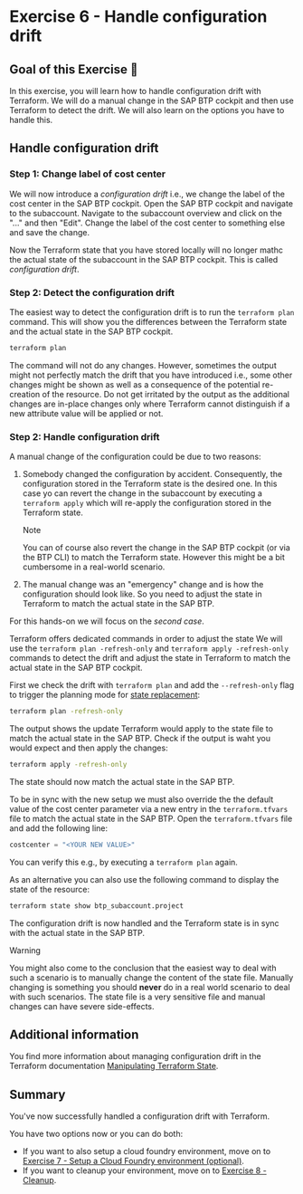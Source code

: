 # Exercise 6 - Handle configuration drift

## Goal of this Exercise 🎯

In this exercise, you will learn how to handle configuration drift with Terraform. We will do a manual change in the SAP BTP cockpit and then use Terraform to detect the drift. We will also learn on the options you have to handle this.

## Handle configuration drift

### Step 1: Change label of cost center

We will now introduce a *configuration drift* i.e., we change the label of the cost center in the SAP BTP cockpit. Open the SAP BTP cockpit and navigate to the subaccount. Navigate to the subaccount overview and click on the "..." and then "Edit". Change the label of the cost center to something else and save the change.

Now the Terraform state that you have stored locally will no longer mathc the actual state of the subaccount in the SAP BTP cockpit. This is called *configuration drift*.

### Step 2: Detect the configuration drift

The easiest way to detect the configuration drift is to run the `terraform plan` command. This will show you the differences between the Terraform state and the actual state in the SAP BTP cockpit.

```bash
terraform plan
```

The command will not do any changes. However, sometimes the output might not perfectly match the drift that you have introduced i.e., some other changes might be shown as well as a consequence of the potential re-creation of the resource. Do not get irritated by the output as the additional changes are in-place changes only where Terraform cannot distinguish if a new attribute value will be applied or not.

### Step 2: Handle configuration drift

A manual change of the configuration could be due to two reasons:

1. Somebody changed the configuration by accident. Consequently, the configuration stored in the Terraform state is the desired one. In this case yo can revert the change in the subaccount by executing a `terraform apply` which will re-apply the configuration stored in the Terraform state.

    > [!NOTE]
    > You can of course also revert the change in the SAP BTP cockpit (or via the BTP CLI) to match the Terraform state. However this might be a bit cumbersome in a real-world scenario.

2. The manual change was an "emergency" change and is how the configuration should look like. So you need to adjust the state in Terraform to match the actual state in the SAP BTP.

For this hands-on we will focus on the *second case*.

Terraform offers dedicated commands in order to adjust the state We will use the `terraform plan -refresh-only` and `terraform apply -refresh-only` commands to detect the drift and adjust the state in Terraform to match the actual state in the SAP BTP cockpit.

First we check the drift with `terraform plan` and add the `--refresh-only` flag to trigger the planning mode for [state replacement](https://developer.hashicorp.com/terraform/cli/commands/plan#planning-modes):

```bash
terraform plan -refresh-only
```

The output shows the update Terraform would apply to the state file to match the actual state in the SAP BTP. Check if the output is waht you would expect and then apply the changes:

```bash
terraform apply -refresh-only
```

The state should now match the actual state in the SAP BTP.

To be in sync with the new setup we must also override the the default value of the cost center parameter via a new entry in the `terraform.tfvars` file to match the actual state in the SAP BTP. Open the `terraform.tfvars` file and add the following line:

```terraform
costcenter = "<YOUR NEW VALUE>"
```

 You can verify this e.g., by executing a `terraform plan` again.

As an alternative you can also use the following command to display the state of the resource:

```bash
terraform state show btp_subaccount.project
```

The configuration drift is now handled and the Terraform state is in sync with the actual state in the SAP BTP.

> [!WARNING]
> You might also come to the conclusion that the easiest way to deal with such a scenario is to manually change the content of the state file. Manually changing is something you should **never** do in a real world scenario to deal with such scenarios. The state file is a very sensitive file and manual changes can have severe side-effects.


## Additional information

You find more information about managing configuration drift in the Terraform documentation [Manipulating Terraform State](https://developer.hashicorp.com/terraform/cli/state).

## Summary

You've now successfully handled a configuration drift with Terraform.

You have two options now or you can do both:

- If you want to also setup a cloud foundry environment, move on to [Exercise 7 - Setup a Cloud Foundry environment (optional)](../EXERCISE7/README.md).
- If you want to cleanup your environment, move on to [Exercise 8 - Cleanup](../EXERCISE8/README.md).
